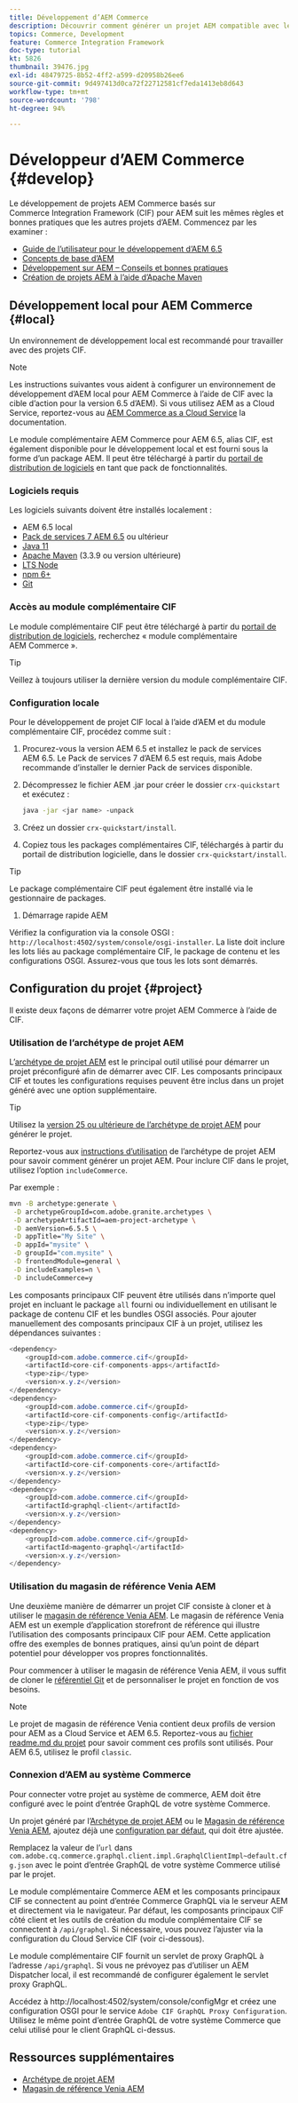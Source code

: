 ```yaml
---
title: Développement d’AEM Commerce
description: Découvrir comment générer un projet AEM compatible avec le commerce à l’aide de l’archétype de projet AEM. Découvrez comment créer et déployer le projet dans un environnement de développement local.
topics: Commerce, Development
feature: Commerce Integration Framework
doc-type: tutorial
kt: 5826
thumbnail: 39476.jpg
exl-id: 48479725-8b52-4ff2-a599-d20958b26ee6
source-git-commit: 9d497413d0ca72f22712581cf7eda1413eb8d643
workflow-type: tm+mt
source-wordcount: '798'
ht-degree: 94%

---
```


# Développeur d’AEM Commerce {#develop}

Le développement de projets AEM Commerce basés sur Commerce Integration Framework (CIF) pour AEM suit les mêmes règles et bonnes pratiques que les autres projets d’AEM. Commencez par les examiner :

- [Guide de l’utilisateur pour le développement d’AEM 6.5](/help/sites-developing/getting-started.md)
- [Concepts de base d’AEM](/help/sites-developing/the-basics.md)
- [Développement sur AEM – Conseils et bonnes pratiques](/help/sites-developing/dev-guidelines-bestpractices.md)
- [Création de projets AEM à l’aide d’Apache Maven](/help/sites-developing/ht-projects-maven.md)

## Développement local pour AEM Commerce {#local}

Un environnement de développement local est recommandé pour travailler avec des projets CIF.

>[!NOTE]
>
>Les instructions suivantes vous aident à configurer un environnement de développement d’AEM local pour AEM Commerce à l’aide de CIF avec la cible d’action pour la version 6.5 d’AEM). Si vous utilisez AEM as a Cloud Service, reportez-vous au [AEM Commerce as a Cloud Service](https://experienceleague.adobe.com/docs/experience-manager-cloud-service/content-and-commerce/home.html?lang=fr) la documentation.

Le module complémentaire AEM Commerce pour AEM 6.5, alias CIF, est également disponible pour le développement local et est fourni sous la forme d’un package AEM. Il peut être téléchargé à partir du [portail de distribution de logiciels](https://experience.adobe.com/#/downloads/content/software-distribution/en/aem.html) en tant que pack de fonctionnalités.

### Logiciels requis

Les logiciels suivants doivent être installés localement :

- AEM 6.5 local
- [Pack de services 7 AEM 6.5](https://experience.adobe.com/#/downloads/content/software-distribution/en/aem.html) ou ultérieur
- [Java 11](https://downloads.experiencecloud.adobe.com/content/software-distribution/en/general.html)
- [Apache Maven](https://maven.apache.org/) (3.3.9 ou version ultérieure)
- [LTS Node](https://nodejs.org/en/)
- [npm 6+](https://www.npmjs.com/)
- [Git](https://git-scm.com/)

### Accès au module complémentaire CIF

Le module complémentaire CIF peut être téléchargé à partir du [portail de distribution de logiciels](https://experience.adobe.com/#/downloads/content/software-distribution/en/aem.html), recherchez « module complémentaire AEM Commerce ».

>[!TIP]
>
>Veillez à toujours utiliser la dernière version du module complémentaire CIF.

### Configuration locale

Pour le développement de projet CIF local à l’aide d’AEM et du module complémentaire CIF, procédez comme suit :

1. Procurez-vous la version AEM 6.5 et installez le pack de services AEM 6.5. Le Pack de services 7 d’AEM 6.5 est requis, mais Adobe recommande d’installer le dernier Pack de services disponible.

1. Décompressez le fichier AEM .jar pour créer le dossier `crx-quickstart` et exécutez :

   ```bash
   java -jar <jar name> -unpack
   ```

1. Créez un dossier `crx-quickstart/install`.

1. Copiez tous les packages complémentaires CIF, téléchargés à partir du portail de distribution logicielle, dans le dossier `crx-quickstart/install`.

>[!TIP]
>
>Le package complémentaire CIF peut également être installé via le gestionnaire de packages.

1. Démarrage rapide AEM

Vérifiez la configuration via la console OSGI : `http://localhost:4502/system/console/osgi-installer`. La liste doit inclure les lots liés au package complémentaire CIF, le package de contenu et les configurations OSGI. Assurez-vous que tous les lots sont démarrés.

## Configuration du projet {#project}

Il existe deux façons de démarrer votre projet AEM Commerce à l’aide de CIF.

### Utilisation de l’archétype de projet AEM

L’[archétype de projet AEM](https://github.com/adobe/aem-project-archetype) est le principal outil utilisé pour démarrer un projet préconfiguré afin de démarrer avec CIF. Les composants principaux CIF et toutes les configurations requises peuvent être inclus dans un projet généré avec une option supplémentaire.

>[!TIP]
>
>Utilisez la [version 25 ou ultérieure de l’archétype de projet AEM](https://github.com/adobe/aem-project-archetype/releases) pour générer le projet.

Reportez-vous aux [instructions d’utilisation](https://github.com/adobe/aem-project-archetype#usage) de l’archétype de projet AEM pour savoir comment générer un projet AEM. Pour inclure CIF dans le projet, utilisez l’option `includeCommerce`.

Par exemple :

```bash
mvn -B archetype:generate \
 -D archetypeGroupId=com.adobe.granite.archetypes \
 -D archetypeArtifactId=aem-project-archetype \
 -D aemVersion=6.5.5 \
 -D appTitle="My Site" \
 -D appId="mysite" \
 -D groupId="com.mysite" \
 -D frontendModule=general \
 -D includeExamples=n \
 -D includeCommerce=y
```

Les composants principaux CIF peuvent être utilisés dans n’importe quel projet en incluant le package `all` fourni ou individuellement en utilisant le package de contenu CIF et les bundles OSGI associés. Pour ajouter manuellement des composants principaux CIF à un projet, utilisez les dépendances suivantes :

```java
<dependency>
    <groupId>com.adobe.commerce.cif</groupId>
    <artifactId>core-cif-components-apps</artifactId>
    <type>zip</type>
    <version>x.y.z</version>
</dependency>
<dependency>
    <groupId>com.adobe.commerce.cif</groupId>
    <artifactId>core-cif-components-config</artifactId>
    <type>zip</type>
    <version>x.y.z</version>
</dependency>
<dependency>
    <groupId>com.adobe.commerce.cif</groupId>
    <artifactId>core-cif-components-core</artifactId>
    <version>x.y.z</version>
</dependency>
<dependency>
    <groupId>com.adobe.commerce.cif</groupId>
    <artifactId>graphql-client</artifactId>
    <version>x.y.z</version>
</dependency>
<dependency>
    <groupId>com.adobe.commerce.cif</groupId>
    <artifactId>magento-graphql</artifactId>
    <version>x.y.z</version>
</dependency>
```

### Utilisation du magasin de référence Venia AEM

Une deuxième manière de démarrer un projet CIF consiste à cloner et à utiliser le [magasin de référence Venia AEM](https://github.com/adobe/aem-cif-guides-venia). Le magasin de référence Venia AEM est un exemple d’application storefront de référence qui illustre l’utilisation des composants principaux CIF pour AEM. Cette application offre des exemples de bonnes pratiques, ainsi qu’un point de départ potentiel pour développer vos propres fonctionnalités.

Pour commencer à utiliser le magasin de référence Venia AEM, il vous suffit de cloner le [référentiel Git](https://github.com/adobe/aem-cif-guides-venia) et de personnaliser le projet en fonction de vos besoins.

>[!NOTE]
>
>Le projet de magasin de référence Venia contient deux profils de version pour AEM as a Cloud Service et AEM 6.5. Reportez-vous au [fichier readme.md du projet](https://github.com/adobe/aem-cif-guides-venia/blob/main/README.md) pour savoir comment ces profils sont utilisés. Pour AEM 6.5, utilisez le profil `classic`.

### Connexion d’AEM au système Commerce

Pour connecter votre projet au système de commerce, AEM doit être configuré avec le point d’entrée GraphQL de votre système Commerce.

Un projet généré par l’[Archétype de projet AEM](https://github.com/adobe/aem-project-archetype) ou le [Magasin de référence Venia AEM](https://github.com/adobe/aem-cif-guides-venia), ajoutez déjà une [configuration par défaut](https://github.com/adobe/aem-cif-guides-venia/blob/main/ui.config/src/main/content/jcr_root/apps/venia/osgiconfig/config/com.adobe.cq.commerce.graphql.client.impl.GraphqlClientImpl~default.cfg.json), qui doit être ajustée.

Remplacez la valeur de l’`url` dans `com.adobe.cq.commerce.graphql.client.impl.GraphqlClientImpl~default.cfg.json` avec le point d’entrée GraphQL de votre système Commerce utilisé par le projet.

Le module complémentaire Commerce AEM et les composants principaux CIF se connectent au point d’entrée Commerce GraphQL via le serveur AEM et directement via le navigateur. Par défaut, les composants principaux CIF côté client et les outils de création du module complémentaire CIF se connectent à `/api/graphql`. Si nécessaire, vous pouvez l’ajuster via la configuration du Cloud Service CIF (voir ci-dessous).

Le module complémentaire CIF fournit un servlet de proxy GraphQL à l’adresse `/api/graphql`. Si vous ne prévoyez pas d’utiliser un AEM Dispatcher local, il est recommandé de configurer également le servlet proxy GraphQL.

Accédez à http://localhost:4502/system/console/configMgr et créez une configuration OSGI pour le service `Adobe CIF GraphQL Proxy Configuration`. Utilisez le même point d’entrée GraphQL de votre système Commerce que celui utilisé pour le client GraphQL ci-dessus.

## Ressources supplémentaires

- [Archétype de projet AEM](https://github.com/adobe/aem-project-archetype)
- [Magasin de référence Venia AEM](https://github.com/adobe/aem-cif-guides-venia)
